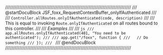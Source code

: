 ////////////////////////////////////////////////////////////////////////////////
/// @startDocuBlock JSF_foxx_RequestContextBuffer_onlyIfAuthenticated
///
/// `Controller.allRoutes.onlyIfAuthenticated(code, description)`
///
/// This is equal to invoking `Route.onlyIfAuthenticated` on all routes bound to this controller.
///
/// *Examples*
///
/// ```js
/// app.allRoutes.onlyIfAuthenticated(401, "You need to be authenticated");
///
/// app.get("/foxx", function {
///   // Do something
/// });
/// ```
/// @endDocuBlock
////////////////////////////////////////////////////////////////////////////////